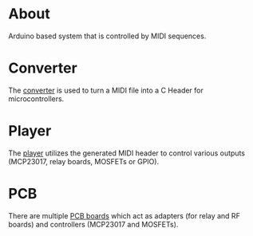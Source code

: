 # About
Arduino based system that is controlled by MIDI sequences.

# Converter
The [converter](converter/README.md) is used to turn a MIDI file into a C Header for microcontrollers.

# Player
The [player](player/README.md) utilizes the generated MIDI header to control various outputs (MCP23017, relay boards, MOSFETs or GPIO).

# PCB
There are multiple [PCB boards](pcb/README.md) which act as adapters (for relay and RF boards) and controllers (MCP23017 and MOSFETs).